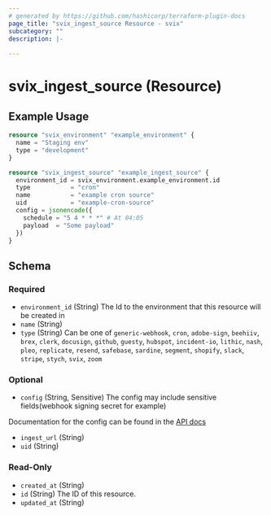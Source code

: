 ```yaml
---
# generated by https://github.com/hashicorp/terraform-plugin-docs
page_title: "svix_ingest_source Resource - svix"
subcategory: ""
description: |-
  
---
```


# svix_ingest_source (Resource)



## Example Usage

```terraform
resource "svix_environment" "example_environment" {
  name = "Staging env"
  type = "development"
}

resource "svix_ingest_source" "example_ingest_source" {
  environment_id = svix_environment.example_environment.id
  type           = "cron"
  name           = "example cron source"
  uid            = "example-cron-source"
  config = jsonencode({
    schedule = "5 4 * * *" # At 04:05
    payload  = "Some payload"
  })
}
```

<!-- schema generated by tfplugindocs -->
## Schema

### Required

- `environment_id` (String) The Id to the environment that this resource will be created in
- `name` (String)
- `type` (String) Can be one of `generic-webhook`, `cron`, `adobe-sign`, `beehiiv`, `brex`, `clerk`, `docusign`, `github`, `guesty`, `hubspot`, `incident-io`, `lithic`, `nash`, `pleo`, `replicate`, `resend`, `safebase`, `sardine`, `segment`, `shopify`, `slack`, `stripe`, `stych`, `svix`, `zoom`

### Optional

- `config` (String, Sensitive) The config may include sensitive fields(webhook signing secret for example)

Documentation for the config can be found in the [API docs](https://api.svix.com/docs#tag/Ingest-Source/operation/v1.ingest.source.create)
- `ingest_url` (String)
- `uid` (String)

### Read-Only

- `created_at` (String)
- `id` (String) The ID of this resource.
- `updated_at` (String)
